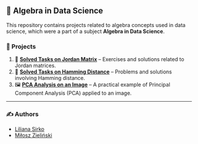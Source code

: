 ## 🔢 Algebra in Data Science  

This repository contains projects related to algebra concepts used in data science, which were a part of a subject **Algebra in Data Science**.

### 📂 Projects  

1. 📌 **[Solved Tasks on Jordan Matrix](project_1.pdf)** – Exercises and solutions related to Jordan matrices.  
2. 🔢 **[Solved Tasks on Hamming Distance](project_2.pdf)** – Problems and solutions involving Hamming distance.  
3. 🖼️ **[PCA Analysis on an Image](project_3.pdf)** – A practical example of Principal Component Analysis (PCA) applied to an image.  

---

### ✍️ Authors  

- [Liliana Sirko](https://github.com/sirkoliliana)
- [Miłosz Zieliński](https://github.com/zielinskim04)






